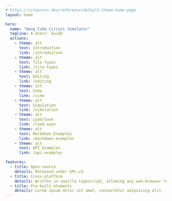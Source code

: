 ```yaml
---
# https://vitepress.dev/reference/default-theme-home-page
layout: home

hero:
  name: "Wang Cube Circuit Simulator"
  tagline: A Users' Guide
  actions:
    - theme: alt
      text: Introduction
      link: /introduction
    - theme: alt
      text: Tile Types
      link: /tile-types
    - theme: alt
      text: Editing
      link: /editing
    - theme: alt
      text: View
      link: /view
    - theme: alt
      text: Simulation
      link: /simulation
    - theme: alt
      text: Load/Save
      link: /load-save
    - theme: alt
      text: Markdown Examples
      link: /markdown-examples
    - theme: alt
      text: API Examples
      link: /api-examples

features:
  - title: Open-source
    details: Released under GPL-v3
  - title: Cross-platform
    details: Written in vanilla typescript, allowing any web-browser to run it.
  - title: Pre-built elements
    details: Lorem ipsum dolor sit amet, consectetur adipiscing elit
---
```


